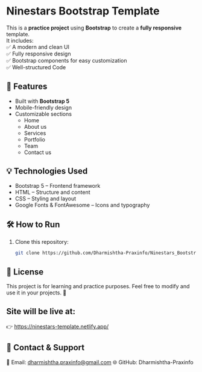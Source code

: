# Ninestars Bootstrap Template  

This is a **practice project** using **Bootstrap** to create a **fully responsive** template.  
It includes:  
✅ A modern and clean UI  
✅ Fully responsive design  
✅ Bootstrap components for easy customization  
✅ Well-structured Code

## 🚀 Features
- Built with **Bootstrap 5**  
- Mobile-friendly design  
- Customizable sections
  - Home
  - About us
  - Services
  - Portfolio
  - Team
  - Contact us

## 💡 Technologies Used
- Bootstrap 5 – Frontend framework
- HTML – Structure and content
- CSS – Styling and layout
- Google Fonts & FontAwesome – Icons and typography

## 🛠️ How to Run  
1. Clone this repository:  
   ```bash
   git clone https://github.com/Dharmishtha-Praxinfo/Ninestars_Bootstrap.git

## 📜 License
This project is for learning and practice purposes. Feel free to modify and use it in your projects. 🚀

## Site will be live at:
👉 https://ninestars-template.netlify.app/

## 💬 Contact & Support
📧 Email: dharmishtha.praxinfo@gmail.com
🌐 GitHub: Dharmishtha-Praxinfo
